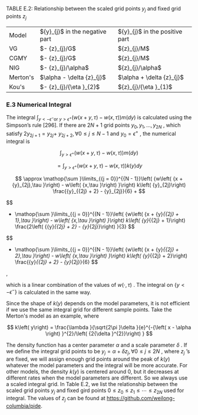 

TABLE E.2: Relationship between the scaled grid points ${y}_{j}$ and fixed grid points ${z}_{j}$

<table><tr><td>Model</td><td>${y}_{j}$ in the negative part</td><td>${y}_{j}$ in the positive part</td></tr><tr><td>VG</td><td>$- {z}_{j}/G$</td><td>${z}_{j}/M$</td></tr><tr><td>CGMY</td><td>$- {z}_{j}/G$</td><td>${z}_{j}/M$</td></tr><tr><td>NIG</td><td>$- {z}_{j}/\alpha$</td><td>${z}_{j}/\alpha$</td></tr><tr><td>Merton's</td><td>$\alpha  - \delta {z}_{j}$</td><td>$\alpha  + \delta {z}_{j}$</td></tr><tr><td>Kou's</td><td>$- {z}_{j}/{\eta }_{2}$</td><td>${z}_{j}/{\eta }_{1}$</td></tr></table>

### E.3 Numerical Integral

The integral ${\int }_{y <  - {\epsilon }^{ - }\text{or }y > {\epsilon }^{ + }}\left( {w\left( {x + y,\tau }\right)  - w\left( {x,\tau }\right) }\right) m\left( {dy}\right)$ is calculated using the Simpson’s rule [296]. If there are ${2N} + 1$ grid points ${y}_{0},{y}_{1},\ldots ,{y}_{2N}$ , which satisfy $2{y}_{{2j} + 1} = {y}_{2j} +$ ${y}_{{2j} + 2},\forall 0 \leq  j \leq  N - 1$ and ${y}_{0} = {\epsilon }^{ + }$ , the numerical integral is

$$
{\int }_{y > {\epsilon }^{ + }}\left( {w\left( {x + y,\tau }\right)  - w\left( {x,\tau }\right) }\right) m\left( {dy}\right)
$$

$$
= {\int }_{y > {\epsilon }^{ + }}\left( {w\left( {x + y,\tau }\right)  - w\left( {x,\tau }\right) }\right) k\left( y\right) {dy}
$$

$$
\approx  \mathop{\sum }\limits_{{j = 0}}^{{N - 1}}\left( {w\left( {x + {y}_{2j},\tau }\right)  - w\left( {x,\tau }\right) }\right) k\left( {y}_{2j}\right) \frac{{y}_{{2j} + 2} - {y}_{2j}}{6} +
$$

$$
+ \mathop{\sum }\limits_{{j = 0}}^{{N - 1}}\left( {w\left( {x + {y}_{{2j} + 1},\tau }\right)  - w\left( {x,\tau }\right) }\right) k\left( {y}_{{2j} + 1}\right) \frac{2\left( {{y}_{{2j} + 2} - {y}_{2j}}\right) }{3}
$$

$$
+ \mathop{\sum }\limits_{{j = 0}}^{{N - 1}}\left( {w\left( {x + {y}_{{2j} + 2},\tau }\right)  - w\left( {x,\tau }\right) }\right) k\left( {y}_{{2j} + 2}\right) \frac{{y}_{{2j} + 2} - {y}_{2j}}{6}
$$

,

which is a linear combination of the values of $w\left( {\cdot ,\tau }\right)$ . The integral on $\left\{  {y <  - {\epsilon }^{ - }}\right\}$ is calculated in the same way.

Since the shape of $k\left( y\right)$ depends on the model parameters, it is not efficient if we use the same integral grid for different sample points. Take the Merton's model as an example, where

$$
k\left( y\right)  = \frac{\lambda }{\sqrt{2\pi }\delta }{e}^{-{\left( x - \alpha \right) }^{2}/\left( {2{\delta }^{2}}\right) }
$$

The density function has a center parameter $\alpha$ and a scale parameter $\delta$ . If we define the integral grid points to be ${y}_{j} = \alpha  + \delta {z}_{j},\forall 0 \leq  j \leq  {2N}$ , where ${z}_{j}$ ’s are fixed, we will assign enough grid points around the peak of $k\left( y\right)$ whatever the model parameters and the integral will be more accurate. For other models, the density $k\left( y\right)$ is centered around 0, but it decreases at different rates when the model parameters are different. So we always use a scaled integral grid. In Table E.2, we list the relationship between the scaled grid points ${y}_{j}$ and fixed gird points $0 \leq  {z}_{0} \leq  {z}_{1} \leq  \cdots  \leq  {z}_{2N}$ used for integral. The values of ${z}_{j}$ can be found at https://github.com/weilong-columbia/pide.
